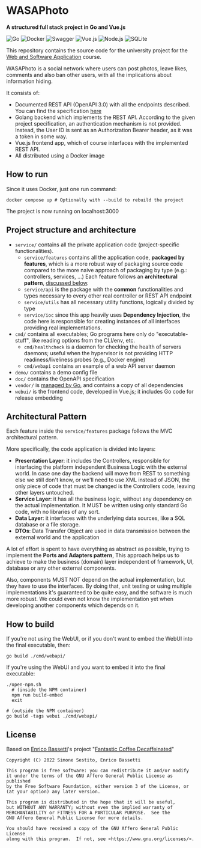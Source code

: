 # WASAPhoto

**A structured full stack project in Go and Vue.js**

![Go](https://img.shields.io/badge/Go-00ADD8?style=for-the-badge&logo=go&logoColor=white)
![Docker](https://img.shields.io/badge/Docker-2CA5E0?style=for-the-badge&logo=docker&logoColor=white)
![Swagger](https://img.shields.io/badge/Swagger-85EA2D?style=for-the-badge&logo=Swagger&logoColor=white)
![Vue.js](https://img.shields.io/badge/Vue.js-35495E?style=for-the-badge&logo=vuedotjs&logoColor=4FC08D)
![Node.js](https://img.shields.io/badge/Node.js-339933?style=for-the-badge&logo=nodedotjs&logoColor=white)
![SQLite](https://img.shields.io/badge/SQLite-07405E?style=for-the-badge&logo=sqlite&logoColor=white)

This repository contains the source code for the university project for the
[Web and Software Application](http://gamificationlab.uniroma1.it/en/wasa/) course.

WASAPhoto is a social network where users can post photos, leave likes, comments and
also ban other users, with all the implications about information hiding.

It consists of:

* Documented REST API (OpenAPI 3.0) with all the endpoints described.
  You can find the specification [here](doc/api.yaml)
* Golang backend which implements the REST API. According to the given project
  specification, an authentication mechanism is not provided. Instead,
  the User ID is sent as an Authorization Bearer header, as it was a token in some way.
* Vue.js frontend app, which of course interfaces with the implemented REST API.
* All distributed using a Docker image

## How to run

Since it uses Docker, just one run command:
```shell
docker compose up # Optionally with --build to rebuild the project
```

The project is now running on localhost:3000

## Project structure and architecture

* `service/` contains all the private application code (project-specific functionalities).
	* `service/features` contains all the application code, **packaged by features**, which is a more robust way
	  of packaging source code compared to the more naive approach of packaging by type (e.g.: controllers, services, ...)
	  Each feature follows an **architectural pattern**, [discussed below](#architectural-pattern).
	* `service/api` is the package with the **common** functionalities and types necessary to every other real
	  controller or REST API endpoint
	* `service/utils` has all necessary utility functions, logically divided by type
	* `service/ioc` since this app heavily uses **Dependency Injection**,
	  the code here is responsible for creating instances of all interfaces providing real implementations.
* `cmd/` contains all executables; Go programs here only do "executable-stuff",
  like reading options from the CLI/env, etc.
	* `cmd/healthcheck` is a daemon for checking the health of servers daemons;
	  useful when the hypervisor is not providing HTTP readiness/liveliness probes (e.g., Docker engine)
	* `cmd/webapi` contains an example of a web API server daemon
* `demo/` contains a demo config file
* `doc/` contains the OpenAPI specification
* `vendor/` is [managed by Go](https://go.dev/ref/mod#vendoring), and contains a copy of all dependencies
* `webui/` is the frontend code, developed in Vue.js; it includes Go code for release embedding

## Architectural Pattern

Each feature inside the `service/features` package follows the MVC architectural pattern.

More specifically, the code application is divided into layers:

* **Presentation Layer**: it includes the Controllers, responsible for interfacing
  the platform independent Business Logic with the external world. In case one day the backend will move from REST to
  something else we still don't know, or we'll need to use XML instead of JSON,
  the only piece of code that must be changed is the Controllers code, leaving other layers untouched.
* **Service Layer**: it has all the business logic, without any dependency on the actual implementation.
  It MUST be written using only standard Go code, with no libraries of any sort.
* **Data Layer**: it interfaces with the underlying data sources, like a SQL database or a file storage.
* **DTOs**: Data Transfer Object are used in data transmission between the external world and the application

A lot of effort is spent to have everything as abstract as possible, trying to implement the **Ports and Adapters
pattern**,
This approach helps us to achieve to make the business (domain) layer independent
of framework, UI, database or any other external components.

Also, components MUST NOT depend on the actual implementation, but they have to use the interfaces.
By doing that, unit testing or using multiple implementations it's guaranteed to be quite easy,
and the software is much more robust.
We could even not know the implementation yet when developing another components which depends on it.

## How to build

If you're not using the WebUI, or if you don't want to embed the WebUI into the final executable, then:

```shell
go build ./cmd/webapi/
```

If you're using the WebUI and you want to embed it into the final executable:

```shell
./open-npm.sh
  # (inside the NPM container)
  npm run build-embed
  exit

# (outside the NPM container)
go build -tags webui ./cmd/webapi/
```

## License

Based on [Enrico Bassetti](https://github.com/simonesestito/wasaphoto/commits?author=Enrico204)'s
project "[Fantastic Coffee Decaffeinated](https://github.com/sapienzaapps/fantastic-coffee-decaffeinated/)"

    Copyright (C) 2022 Simone Sestito, Enrico Bassetti

    This program is free software: you can redistribute it and/or modify
    it under the terms of the GNU Affero General Public License as published
    by the Free Software Foundation, either version 3 of the License, or
    (at your option) any later version.

    This program is distributed in the hope that it will be useful,
    but WITHOUT ANY WARRANTY; without even the implied warranty of
    MERCHANTABILITY or FITNESS FOR A PARTICULAR PURPOSE.  See the
    GNU Affero General Public License for more details.

    You should have received a copy of the GNU Affero General Public License
    along with this program.  If not, see <https://www.gnu.org/licenses/>.
